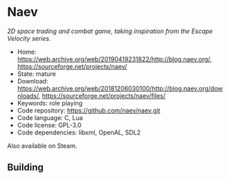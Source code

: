 # Naev

_2D space trading and combat game, taking inspiration from the Escape Velocity series._

- Home: https://web.archive.org/web/20190419231822/http://blog.naev.org/, https://sourceforge.net/projects/naev/
- State: mature
- Download: https://web.archive.org/web/20181206030100/http://blog.naev.org/downloads/, https://sourceforge.net/projects/naev/files/
- Keywords: role playing
- Code repository: https://github.com/naev/naev.git
- Code language: C, Lua
- Code license: GPL-3.0
- Code dependencies: libxml, OpenAL, SDL2

Also available on Steam.

## Building

